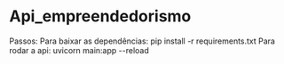 # Api_empreendedorismo

Passos:
Para baixar as dependências: pip install -r requirements.txt
Para rodar a api: uvicorn main:app --reload
